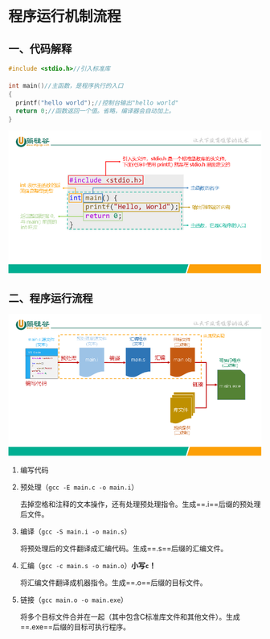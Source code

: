 # 程序运行机制流程

## 一、代码解释

```c
#include <stdio.h>//引入标准库

int main()//主函数，是程序执行的入口
{
  printf("hello world");//控制台输出"hello world"
  return 0;//函数返回一个值。省略，编译器会自动加上。
}
```

<img src="./images/wps1.png" alt="img" style="zoom:80%;" />

## 二、程序运行流程

<img src="./images/wps2.png" alt="img" style="zoom:80%;" />

1. 编写代码

2. 预处理（`gcc -E main.c -o main.i`）

   去掉空格和注释的文本操作，还有处理预处理指令。生成==.i==后缀的预处理后文件。

3. 编译（`gcc -S main.i -o main.s`）

   将预处理后的文件翻译成汇编代码。生成==.s==后缀的汇编文件。

4. 汇编（`gcc -c main.s -o main.o`）**小写`c`！**

   将汇编文件翻译成机器指令。生成==.o==后缀的目标文件。

5. 链接（`gcc main.o -o main.exe`）

   将多个目标文件合并在一起（其中包含C标准库文件和其他文件）。生成==.exe==后缀的目标可执行程序。
